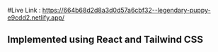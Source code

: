 #Live Link : https://664b68d2d8a3d0d57a6cbf32--legendary-puppy-e9cdd2.netlify.app/

## Implemented using React and Tailwind CSS
